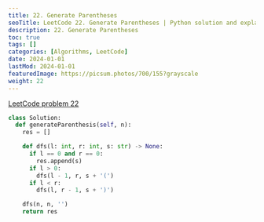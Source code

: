 ```yaml
---
title: 22. Generate Parentheses
seoTitle: LeetCode 22. Generate Parentheses | Python solution and explanation
description: 22. Generate Parentheses
toc: true
tags: []
categories: [Algorithms, LeetCode]
date: 2024-01-01
lastMod: 2024-01-01
featuredImage: https://picsum.photos/700/155?grayscale
weight: 22
---
```


[LeetCode problem 22](https://leetcode.com/problems/generate-parentheses/)

```python
class Solution:
  def generateParenthesis(self, n):
    res = []

    def dfs(l: int, r: int, s: str) -> None:
      if l == 0 and r == 0:
        res.append(s)
      if l > 0:
        dfs(l - 1, r, s + '(')
      if l < r:
        dfs(l, r - 1, s + ')')

    dfs(n, n, '')
    return res
```
